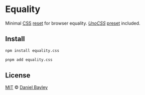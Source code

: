 Equality
========
Minimal [CSS] [reset] for browser equality. _[UnoCSS]_ [preset] included.

## Install
~~~ sh
npm install equality.css
~~~
~~~ sh
pnpm add equality.css
~~~

License
-------
[MIT] © [Daniel Bayley]

[MIT]:                LICENSE.md
[Daniel Bayley]:      https://github.com/danielbayley

[css]:                https://developer.mozilla.org/docs/Web/CSS
[reset]:              https://meyerweb.com/eric/tools/css/reset

[UnoCSS]:             https://unocss.dev
[preset]:             https://unocss.dev/guide/presets
